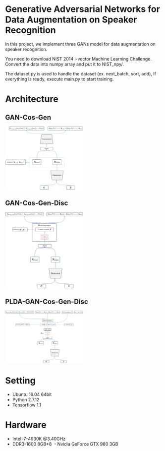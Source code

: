 # Generative Adversarial Networks for Data Augmentation on Speaker Recognition
In this project, we implement three GANs model for data augmentation on speaker recognition.

You need to download NIST 2014 i-vector Machine Learning Challenge. Convert the data into numpy array and put it to NIST_npy/.

The dataset.py is used to handle the dataset  (ex. next_batch, sort, add), If everything is ready, execute main.py to start training.


# Architecture

## GAN-Cos-Gen
  <img src="fig/GAN-Cos-Gen.png" width = 50% height = 50% alt="GAN-Cos-Gen" align=center />

## GAN-Cos-Gen-Disc
  <img src="fig/GAN-Cos-Gen-Disc.png" width = 50% height = 50% alt="GAN-Cos-Gen-Disc" align=center />

## PLDA-GAN-Cos-Gen-Disc
  <img src="fig/PLDA-GAN-Cos-Gen-Disc.png" width = 50% height = 50% alt="PLDA-GAN-Cos-Gen-Disc" align=center />

# Setting
- Ubuntu 16.04 64bit
- Python 2.7.12
- Tensorflow 1.1

# Hardware
  - Intel i7-4930K @3.40GHz
  - DDR3-1600 8GB*8
  - Nvidia GeForce GTX 980 3GB
